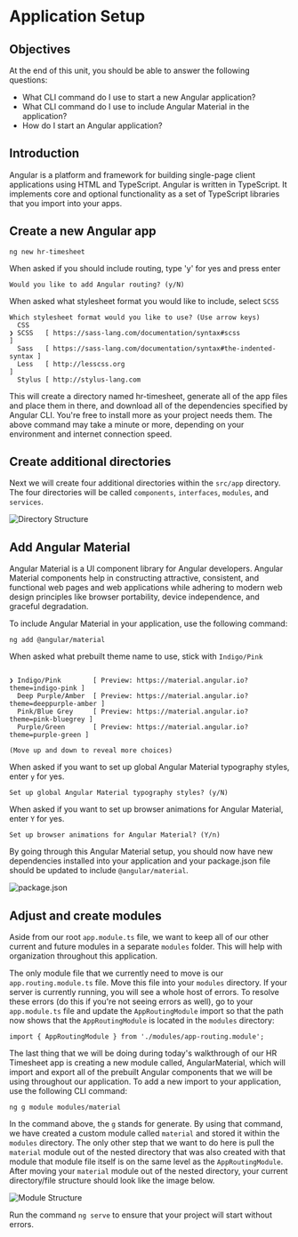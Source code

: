 # Application Setup

## Objectives

At the end of this unit, you should be able to answer the following questions:

* What CLI command do I use to start a new Angular application?
* What CLI command do I use to include Angular Material in the application?
* How do I start an Angular application?

## Introduction

Angular is a platform and framework for building single-page client applications using HTML and TypeScript. Angular is written in TypeScript. It implements core and optional functionality as a set of TypeScript libraries that you import into your apps.

## Create a new Angular app

```
ng new hr-timesheet
```

When asked if you should include routing, type 'y' for yes and press enter
```
Would you like to add Angular routing? (y/N)
```
When asked what stylesheet format you would like to include, select `SCSS`
```
Which stylesheet format would you like to use? (Use arrow keys)
  CSS 
❯ SCSS   [ https://sass-lang.com/documentation/syntax#scss                ] 
  Sass   [ https://sass-lang.com/documentation/syntax#the-indented-syntax ] 
  Less   [ http://lesscss.org                                             ] 
  Stylus [ http://stylus-lang.com  
```

This will create a directory named hr-timesheet, generate all of the app files and place them in there, and download all of the dependencies specified by Angular CLI. You're free to install more as your project needs them. The above command may take a minute or more, depending on your environment and internet connection speed.

## Create additional directories

Next we will create four additional directories within the `src/app` directory. The four directories will be called `components`, `interfaces`, `modules`, and `services`.

![Directory Structure](img/folder_structure.png)

## Add Angular Material

Angular Material is a UI component library for Angular developers. Angular Material components help in constructing attractive, consistent, and functional web pages and web applications while adhering to modern web design principles like browser portability, device independence, and graceful degradation.

To include Angular Material in your application, use the following command:
```
ng add @angular/material
```

When asked what prebuilt theme name to use, stick with `Indigo/Pink`
```Choose a prebuilt theme name, or "custom" for a custom theme: (Use arrow keys)

❯ Indigo/Pink        [ Preview: https://material.angular.io?theme=indigo-pink ] 
  Deep Purple/Amber  [ Preview: https://material.angular.io?theme=deeppurple-amber ] 
  Pink/Blue Grey     [ Preview: https://material.angular.io?theme=pink-bluegrey ] 
  Purple/Green       [ Preview: https://material.angular.io?theme=purple-green ]
 
(Move up and down to reveal more choices)
``` 

When asked if you want to set up global Angular Material typography styles, enter `y` for yes.
```
Set up global Angular Material typography styles? (y/N) 
```

When asked if you want to set up browser animations for Angular Material, enter `Y` for yes.
```
Set up browser animations for Angular Material? (Y/n)
```

By going through this Angular Material setup, you should now have new dependencies installed into your application and your package.json file should be updated to include `@angular/material`.

![package.json](img/angular_material.png)

## Adjust and create modules

Aside from our root `app.module.ts` file, we want to keep all of our other current and future modules in a separate `modules` folder. This will help with organization throughout this application.

The only module file that we currently need to move is our `app.routing.module.ts` file. Move this file into your `modules` directory. If your server is currently running, you will see a whole host of errors. To resolve these errors (do this if you're not seeing errors as well), go to your `app.module.ts` file and update the `AppRoutingModule` import so that the path now shows that the `AppRoutingModule` is located in the `modules` directory:
```
import { AppRoutingModule } from './modules/app-routing.module';
```

The last thing that we will be doing during today's walkthrough of our HR Timesheet app is creating a new module called, AngularMaterial, which will import and export all of the prebuilt Angular components that we will be using throughout our application. To add a new import to your application, use the following CLI command:
```
ng g module modules/material
```

In the command above, the `g` stands for generate. By using that command, we have created a custom module called `material` and stored it within the `modules` directory. The only other step that we want to do here is pull the `material` module out of the nested directory that was also created with that module that module file itself is on the same level as the `AppRoutingModule`. After moving your `material` module out of the nested directory, your current directory/file structure should look like the image below.

![Module Structure](img/structure_w_material.png)

Run the command `ng serve` to ensure that your project will start without errors.
